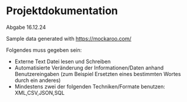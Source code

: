 # Projektdokumentation
Abgabe 16.12.24

Sample data generated with
https://mockaroo.com/

Folgendes muss gegeben sein:
- Externe Text Datei lesen und Schreiben
- Automatisierte Veränderung der Informationen/Daten anhand Benutzereingaben
  (zum Beispiel Ersetzten eines bestimmten Wortes durch ein anderes)
- Mindestens zwei der folgenden Techniken/Formate benutzen:
  XML,CSV,JSON,SQL
